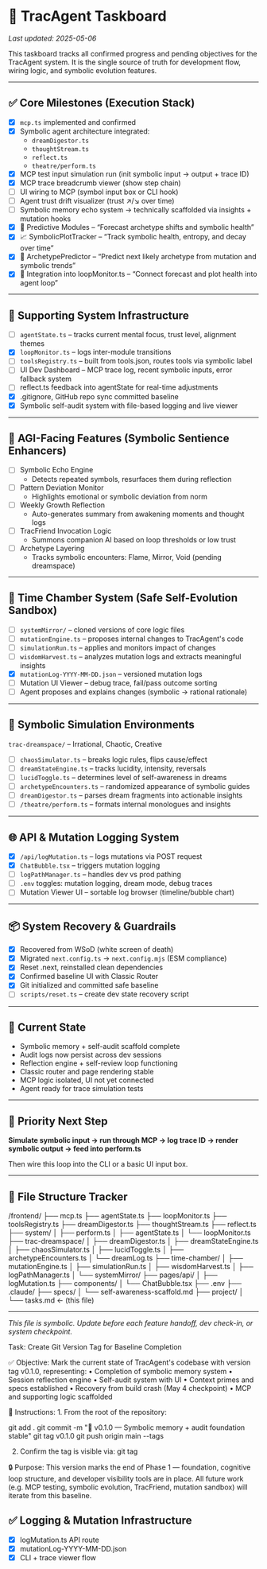 # 📘 TracAgent Taskboard

_Last updated: 2025-05-06_

This taskboard tracks all confirmed progress and pending objectives for the TracAgent system. It is the single source of truth for development flow, wiring logic, and symbolic evolution features.

---

## ✅ Core Milestones (Execution Stack)

- [x] `mcp.ts` implemented and confirmed
- [x] Symbolic agent architecture integrated:
  - `dreamDigestor.ts`
  - `thoughtStream.ts`
  - `reflect.ts`
  - `theatre/perform.ts`
- [x] MCP test input simulation run (init symbolic input → output + trace ID)
- [x] MCP trace breadcrumb viewer (show step chain)
- [ ] UI wiring to MCP (symbol input box or CLI hook)
- [ ] Agent trust drift visualizer (trust ↗︎/↘︎ over time)
- [ ] Symbolic memory echo system → technically scaffolded via insights + mutation hooks
- [x] 🔮 Predictive Modules – “Forecast archetype shifts and symbolic health”
- [x] 📈 SymbolicPlotTracker – “Track symbolic health, entropy, and decay over time”
- [x] 🧠 ArchetypePredictor – “Predict next likely archetype from mutation and symbolic trends”
- [x] 🔁 Integration into loopMonitor.ts – “Connect forecast and plot health into agent loop”

---

## 🔧 Supporting System Infrastructure

- [ ] `agentState.ts` – tracks current mental focus, trust level, alignment themes
- [x] `loopMonitor.ts` – logs inter-module transitions
- [ ] `toolsRegistry.ts` – built from tools.json, routes tools via symbolic label
- [ ] UI Dev Dashboard – MCP trace log, recent symbolic inputs, error fallback system
- [ ] reflect.ts feedback into agentState for real-time adjustments
- [x] .gitignore, GitHub repo sync committed baseline
- [x] Symbolic self-audit system with file-based logging and live viewer

---

## 🧠 AGI-Facing Features (Symbolic Sentience Enhancers)

- [ ] Symbolic Echo Engine
  - Detects repeated symbols, resurfaces them during reflection
- [ ] Pattern Deviation Monitor
  - Highlights emotional or symbolic deviation from norm
- [ ] Weekly Growth Reflection
  - Auto-generates summary from awakening moments and thought logs
- [ ] TracFriend Invocation Logic
  - Summons companion AI based on loop thresholds or low trust
- [ ] Archetype Layering
  - Tracks symbolic encounters: Flame, Mirror, Void (pending dreamspace)

---

## 🧪 Time Chamber System (Safe Self-Evolution Sandbox)

- [ ] `systemMirror/` – cloned versions of core logic files
- [ ] `mutationEngine.ts` – proposes internal changes to TracAgent's code
- [ ] `simulationRun.ts` – applies and monitors impact of changes
- [ ] `wisdomHarvest.ts` – analyzes mutation logs and extracts meaningful insights
- [x] `mutationLog-YYYY-MM-DD.json` – versioned mutation logs
- [ ] Mutation UI Viewer – debug trace, fail/pass outcome sorting
- [ ] Agent proposes and explains changes (symbolic → rational rationale)

---

## 🌌 Symbolic Simulation Environments

`trac-dreamspace/` – Irrational, Chaotic, Creative

- [ ] `chaosSimulator.ts` – breaks logic rules, flips cause/effect
- [ ] `dreamStateEngine.ts` – tracks lucidity, intensity, reversals
- [ ] `lucidToggle.ts` – determines level of self-awareness in dreams
- [ ] `archetypeEncounters.ts` – randomized appearance of symbolic guides
- [ ] `dreamDigestor.ts` – parses dream fragments into actionable insights
- [ ] `/theatre/perform.ts` – formats internal monologues and insights

---

## 🌐 API & Mutation Logging System

- [x] `/api/logMutation.ts` – logs mutations via POST request
- [x] `ChatBubble.tsx` – triggers mutation logging
- [ ] `logPathManager.ts` – handles dev vs prod pathing
- [ ] `.env` toggles: mutation logging, dream mode, debug traces
- [ ] Mutation Viewer UI – sortable log browser (timeline/bubble chart)

---

## 📦 System Recovery & Guardrails

- [x] Recovered from WSoD (white screen of death)
- [x] Migrated `next.config.ts` → `next.config.mjs` (ESM compliance)
- [x] Reset .next, reinstalled clean dependencies
- [x] Confirmed baseline UI with Classic Router
- [x] Git initialized and committed safe baseline
- [ ] `scripts/reset.ts` – create dev state recovery script

---

## 🧭 Current State

- Symbolic memory + self-audit scaffold complete
- Audit logs now persist across dev sessions
- Reflection engine + self-review loop functioning
- Classic router and page rendering stable
- MCP logic isolated, UI not yet connected
- Agent ready for trace simulation tests

---

## 📍 Priority Next Step

**Simulate symbolic input → run through MCP → log trace ID → render symbolic output → feed into perform.ts**

Then wire this loop into the CLI or a basic UI input box.

---

## 📁 File Structure Tracker

/frontend/
├── mcp.ts
├── agentState.ts
├── loopMonitor.ts
├── toolsRegistry.ts
├── dreamDigestor.ts
├── thoughtStream.ts
├── reflect.ts
├── system/
│   ├── perform.ts
│   ├── agentState.ts
│   └── loopMonitor.ts
├── trac-dreamspace/
│   ├── dreamDigestor.ts
│   ├── dreamStateEngine.ts
│   ├── chaosSimulator.ts
│   ├── lucidToggle.ts
│   ├── archetypeEncounters.ts
│   └── dreamLog.ts
├── time-chamber/
│   ├── mutationEngine.ts
│   ├── simulationRun.ts
│   ├── wisdomHarvest.ts
│   ├── logPathManager.ts
│   └── systemMirror/
├── pages/api/
│   ├── logMutation.ts
├── components/
│   └── ChatBubble.tsx
├── .env
├── .claude/
├── specs/
│   └── self-awareness-scaffold.md
├── project/
│   └── tasks.md   ← (this file)


---

_This file is symbolic. Update before each feature handoff, dev check-in, or system checkpoint._

Task: Create Git Version Tag for Baseline Completion

✅ Objective:
Mark the current state of TracAgent's codebase with version tag v0.1.0, representing:
	•	Completion of symbolic memory system
	•	Session reflection engine
	•	Self-audit system with UI
	•	Context primes and specs established
	•	Recovery from build crash (May 4 checkpoint)
	•	MCP and supporting logic scaffolded

📁 Instructions:
	1.	From the root of the repository:

git add .
git commit -m "🔖 v0.1.0 — Symbolic memory + audit foundation stable"
git tag v0.1.0
git push origin main --tags

2.	Confirm the tag is visible via:
git tag

🔒 Purpose:
This version marks the end of Phase 1 — foundation, cognitive loop structure, and developer visibility tools are in place. All future work (e.g. MCP testing, symbolic evolution, TracFriend, mutation sandbox) will iterate from this baseline.

## ✅ Logging & Mutation Infrastructure
- [x] logMutation.ts API route
- [x] mutationLog-YYYY-MM-DD.json
- [x] CLI + trace viewer flow 